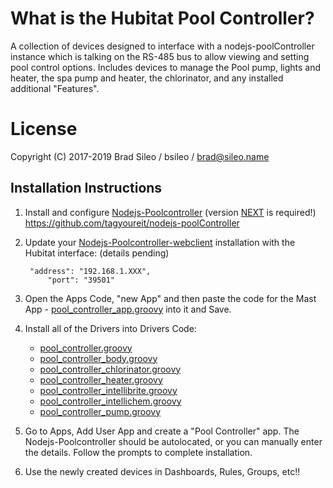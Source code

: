 # What is the Hubitat Pool Controller?
A collection of devices designed to interface with a nodejs-poolController instance which is talking on the RS-485 bus to allow viewing and setting pool control options. Includes devices to manage the Pool pump, lights and heater, the spa pump and heater, the chlorinator, and any installed additional "Features".
# License
Copyright (C) 2017-2019  Brad Sileo / bsileo / brad@sileo.name
## Installation Instructions

1. Install and configure [Nodejs-Poolcontroller](https://github.com/tagyoureit/nodejs-poolController) (version [NEXT](https://github.com/tagyoureit/nodejs-poolController/tree/next) is required!)
          https://github.com/tagyoureit/nodejs-poolController
2. Update your [Nodejs-Poolcontroller-webclient](https://github.com/tagyoureit/nodejs-poolController-webClient) installation with the Hubitat interface:  (details pending)
   ```
   	"address": "192.168.1.XXX",
        "port": "39501"        
   ```
3. Open the Apps Code, "new App" and then paste the code for the Mast App - [pool_controller_app.groovy](https://github.com/bsileo/hubitat_poolcontroller/blob/master/pool_controller_app.groovy) into it and Save.
     	
4. Install all of the Drivers into Drivers Code:
     	
	* [pool_controller.groovy](https://github.com/bsileo/hubitat_poolcontroller/blob/master/pool_controller.groovy)
	* [pool_controller_body.groovy](https://github.com/bsileo/hubitat_poolcontroller/blob/master/pool_controller_body.groovy)
	* [pool_controller_chlorinator.groovy](https://github.com/bsileo/hubitat_poolcontroller/blob/master/pool_controller_chlorinator.groovy)
	* [pool_controller_heater.groovy](https://github.com/bsileo/hubitat_poolcontroller/blob/master/pool_controller_heater.groovy)
	* [pool_controller_intellibrite.groovy](https://github.com/bsileo/hubitat_poolcontroller/blob/master/pool_controller_intellibrite.groovy)
	* [pool_controller_intellichem.groovy](https://github.com/bsileo/hubitat_poolcontroller/blob/master/pool_controller_intellichem.groovy)
	* [pool_controller_pump.groovy](https://github.com/bsileo/hubitat_poolcontroller/blob/master/pool_controller_pump.groovy)


5. Go to Apps, Add User App and create a "Pool Controller" app. The Nodejs-Poolcontroller should be autolocated, or you can manually enter the details. Follow the prompts to complete installation.
6. Use the newly created devices in Dashboards, Rules, Groups, etc!!
